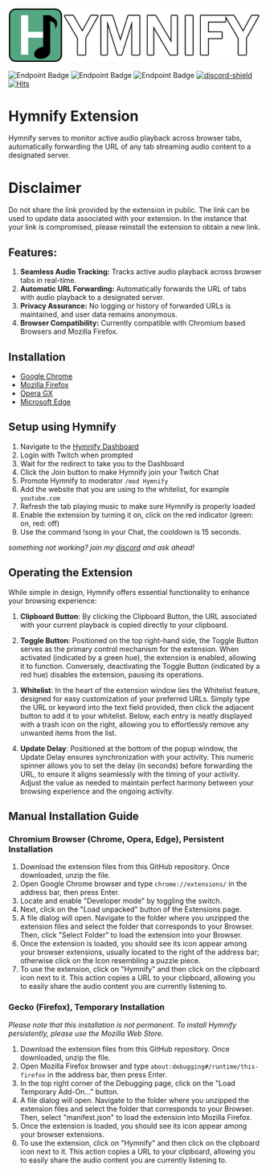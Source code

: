 [discord-invite]: https://discord.gg/n5eejXjCQz

[discord-shield]: https://discordapp.com/api/guilds/1130517263280246907/widget.png?style=shield

![Header](https://raw.githubusercontent.com/hawolt/hymnify/main/logo-github.png)

![Endpoint Badge](https://img.shields.io/endpoint?url=https%3A%2F%2Faudio-extension.hawolt.com%2Fuser&labelColor=green) ![Endpoint Badge](https://img.shields.io/endpoint?url=https%3A%2F%2Faudio-extension.hawolt.com%2Fcounter&labelColor=orange) ![Endpoint Badge](https://img.shields.io/endpoint?url=https%3A%2F%2Faudio-extension.hawolt.com%2Fserves&labelColor=yellow) [ ![discord-shield][] ][discord-invite] [![Hits](https://hits.seeyoufarm.com/api/count/incr/badge.svg?url=https%3A%2F%2Fgithub.com%2Fhawolt%2Fhymnify&count_bg=%2379C83D&title_bg=%23555555&icon=&icon_color=%23E7E7E7&title=hits&edge_flat=false)](https://hits.seeyoufarm.com)

# **Hymnify Extension**
Hymnify serves to monitor active audio playback across browser tabs, automatically forwarding the URL of any tab streaming audio content to a designated server.

# Disclaimer
Do not share the link provided by the extension in public. The link can be used to update data associated with your extension. In the instance that your link is compromised, please reinstall the extension to obtain a new link.

## Features:
 1. **Seamless Audio Tracking:**
 Tracks active audio playback across browser tabs in real-time.
 2. **Automatic URL Forwarding:**
 Automatically forwards the URL of tabs with audio playback to a designated server.
 3. **Privacy Assurance:** 
 No logging or history of forwarded URLs is maintained, and user data remains anonymous.
 4. **Browser Compatibility:**
 Currently compatible with Chromium based Browsers and Mozilla Firefox.

## Installation

- [Google Chrome](https://chromewebstore.google.com/detail/hymnify/jgalnhgccekkgfglcimenmghbbneelck)
- [Mozilla Firefox](https://addons.mozilla.org/firefox/addon/hymnify)
- [Opera GX](https://chromewebstore.google.com/detail/hymnify/jgalnhgccekkgfglcimenmghbbneelck)
- [Microsoft Edge](https://chromewebstore.google.com/detail/hymnify/jgalnhgccekkgfglcimenmghbbneelck)

## Setup using Hymnify

1. Navigate to the [Hymnify Dashboard](https://hymnify.hawolt.com/dashboard/)
2. Login with Twitch when prompted
3. Wait for the redirect to take you to the Dashboard
4. Click the Join button to make Hymnify join your Twitch Chat
5. Promote Hymnify to moderator `/mod Hymnify`
6. Add the website that you are using to the whitelist, for example `youtube.com`
7. Refresh the tab playing music to make sure Hymnify is properly loaded
8. Enable the extension by turning it on, click on the red indicator (green: on, red: off)
9. Use the command !song in your Chat, the cooldown is 15 seconds.

*something not working? join my [discord](https://discord.hawolt.com) and ask ahead!*

## Operating the Extension

While simple in design, Hymnify offers essential functionality to enhance your browsing experience:

1.  **Clipboard Button**:
By clicking the Clipboard Button, the URL associated with your current playback is copied directly to your clipboard.
    
2.  **Toggle Button**:
Positioned on the top right-hand side, the Toggle Button serves as the primary control mechanism for the extension. When activated (indicated by a green hue), the extension is enabled, allowing it to function. Conversely, deactivating the Toggle Button (indicated by a red hue) disables the extension, pausing its operations.

3. **Whitelist**:
In the heart of the extension window lies the Whitelist feature, designed for easy customization of your preferred URLs. Simply type the URL or keyword into the text field provided, then click the adjacent button to add it to your whitelist. Below, each entry is neatly displayed with a trash icon on the right, allowing you to effortlessly remove any unwanted items from the list.

4. **Update Delay**:
Positioned at the bottom of the popup window, the Update Delay ensures synchronization with your activity. This numeric spinner allows you to set the delay (in seconds) before forwarding the URL, to ensure it aligns seamlessly with the timing of your activity. Adjust the value as needed to maintain perfect harmony between your browsing experience and the ongoing activity.

## Manual Installation Guide

### Chromium Browser (Chrome, Opera, Edge), Persistent Installation

1. Download the extension files from this GitHub repository. Once downloaded, unzip the file.
2. Open Google Chrome browser and type `chrome://extensions/` in the address bar, then press Enter.
3. Locate and enable "Developer mode" by toggling the switch.
4. Next, click on the "Load unpacked" button of the Extensions page.
5. A file dialog will open. Navigate to the folder where you unzipped the extension files and select the folder that corresponds to your Browser. Then, click "Select Folder" to load the extension into your Browser.
6. Once the extension is loaded, you should see its icon appear among your browser extensions, usually located to the right of the address bar; otherwise click on the Icon resembling a puzzle piece.
7. To use the extension, click on "Hymnify" and then click on the clipboard icon next to it. This action copies a URL to your clipboard, allowing you to easily share the audio content you are currently listening to.

### Gecko (Firefox), Temporary Installation

*Please note that this installation is not permanent. To install Hymnify persistently, please use the Mozilla Web Store.*

1. Download the extension files from this GitHub repository. Once downloaded, unzip the file.
2. Open Mozilla Firefox browser and type `about:debugging#/runtime/this-firefox` in the address bar, then press Enter.
3. In the top right corner of the Debugging page, click on the "Load Temporary Add-On..." button.
5. A file dialog will open. Navigate to the folder where you unzipped the extension files and select the folder that corresponds to your Browser. Then, select "manifest.json" to load the extension into Mozilla Firefox.
6. Once the extension is loaded, you should see its icon appear among your browser extensions.
7. To use the extension, click on "Hymnify" and then click on the clipboard icon next to it. This action copies a URL to your clipboard, allowing you to easily share the audio content you are currently listening to.

